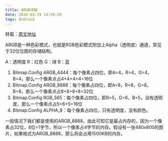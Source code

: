 ```yaml
---
title: ARGB详解
date: 2016-03-19 14:59:26
tags: Android
---
```


转载：[原文地址](http://www.cnblogs.com/and_he/archive/2012/12/22/ARGB.html)

ARGB是一种色彩模式，也就是RGB色彩模式附加上Alpha（透明度）通道，常见于32位位图的存储结构。

<!--more-->

A：透明度 R：红色 G：绿 B：蓝
1. Bitmap.Config ARGB_4444：每个像素占四位，即A=4，R=4，G=4，B=4，那么一个像素点占4+4+4+4=16位
2. Bitmap.Config ARGB_8888：每个像素占四位，即A=8，R=8，G=8，B=8，那么一个像素点占8+8+8+8=32位
3. Bitmap.Config RGB_565：每个像素占四位，即R=5，G=6，B=5，没有透明度，那么一个像素点占5+6+5=16位
4. Bitmap.Config ALPHA_8：每个像素占四位，只有透明度，没有颜色。

一般情况下我们都是使用的ARGB_8888，由此可知它是最占内存的，因为一个像素占32位，8位=1字节，所以一个像素占4字节的内存。假设有一张480x800的图片，如果格式为ARGB_8888，那么将会占用1500KB的内存。
